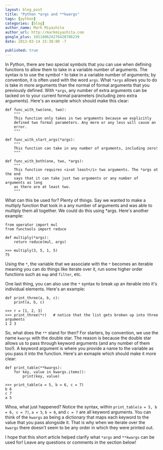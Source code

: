 ```yaml
---
layout: blog_post
title: "Python *args and **kwargs"
tags: [python]
categories: [blog]
author_name: Mark Miyashita
author_url: http://markmiyashita.com
google_plus: 101180624276428786239
date: 2013-03-14 15:38:00 -7

published: true
---
```


In Python, there are two special symbols that you can use when defining functions to allow them to take in a variable number of arguments. The syntax is to use the symbol `*` to take in a variable number of arguments; by convention, it is often used with the word `args`. What `*args` allows you to do is take in more arguments than the normal of formal arguments that you previously defined. With `*args`, any number of extra arguments can be tacked on to your current formal parameters (including zero extra arguments). Here's an example which should make this clear:

    def func_with_two(one, two):
        """
        This function only takes in two arguments because we explicitly
        defined two formal parameters. Any more or any less will cause an
        error.
        """

    def func_with_start_args(*args):
        """
        This function can take in any number of arguments, including zero!
        """

    def func_with_both(one, two, *args):
        """
        This function requires <i>at least</i> two arguments. The *args at the end
        says that it can take just two arguments or any number of arguments as long
        as there are at least two.
        """

What can this be used for? Plenty of things. Say we wanted to make a multiply function that took in a any number of arguments and was able to multiply them all together. We could do this using *args. Here's another example:

    from operator import mul
    from functools import reduce

    def multiply(*args):
        return reduce(mul, args)

    >>> multiply(3, 5, 1, 5)
    75

Using the `*`, the variable that we associate with the `*` becomes an iterable meaning you can do things like iterate over it, run some higher order functions such as `map` and `filter`, etc.

One last thing, you can also use the `*` syntax to break up an iterable into it's individual elements. Here's an example:

    def print_three(a, b, c):
        print(a, b, c)

    >>> r = [1, 2, 3]
    >>> print_three(*r)   # notice that the list gets broken up into three arguments
    1 2 3

So, what does the `**` stand for then? For starters, by convention, we use the name `kwargs` with the double star. The reason is because the double star allows us to pass through keyword arguments (and any number of them too!). A keyword argument is where you provide a name to the variable as you pass it into the function. Here's an exmaple which should make it more clear:

    def print_table(**kwargs):
        for key, value in kwargs.items():
            print(key, value)

    >>> print_table(a = 5, b = 6, c = 7)
    b 6
    c 7
    a 5

Whoa, what just happened? Notice the syntax, within `print_table(a = 5, b = 6, c = 7)`, `a = 5`, `b = 6`, and `c = 7` are all keyword arguments. You can think of the `kwargs` as being a dictionary that maps each keyword to the value that you pass alongside it. That is why when we iterate over the `kwargs` there doesn't seem to be any order in which they were printed out.

I hope that this short article helped clarify what `*args` and `**kwargs` can be used for! Leave any questions or comments in the section below!
